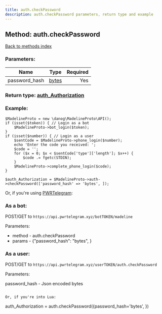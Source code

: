```yaml
---
title: auth.checkPassword
description: auth.checkPassword parameters, return type and example
---
```

## Method: auth.checkPassword  
[Back to methods index](index.md)


### Parameters:

| Name     |    Type       | Required |
|----------|:-------------:|---------:|
|password\_hash|[bytes](../types/bytes.md) | Yes|


### Return type: [auth\_Authorization](../types/auth_Authorization.md)

### Example:


```
$MadelineProto = new \danog\MadelineProto\API();
if (isset($token)) { // Login as a bot
    $MadelineProto->bot_login($token);
}
if (isset($number)) { // Login as a user
    $sentCode = $MadelineProto->phone_login($number);
    echo 'Enter the code you received: ';
    $code = '';
    for ($x = 0; $x < $sentCode['type']['length']; $x++) {
        $code .= fgetc(STDIN);
    }
    $MadelineProto->complete_phone_login($code);
}

$auth_Authorization = $MadelineProto->auth->checkPassword(['password_hash' => 'bytes', ]);
```

Or, if you're using [PWRTelegram](https://pwrtelegram.xyz):

### As a bot:

POST/GET to `https://api.pwrtelegram.xyz/botTOKEN/madeline`

Parameters:

* method - auth.checkPassword
* params - {"password_hash": "bytes", }



### As a user:

POST/GET to `https://api.pwrtelegram.xyz/userTOKEN/auth.checkPassword`

Parameters:

password_hash - Json encoded bytes


```

Or, if you're into Lua:

```
auth_Authorization = auth.checkPassword({password_hash='bytes', })
```

